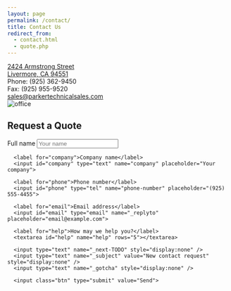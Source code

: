 ```yaml
---
layout: page
permalink: /contact/
title: Contact Us
redirect_from:
  - contact.html
  - quote.php
---
```


<div class="desktop-2-up">
  <div>
    <a href="https://www.google.com/maps/place/2424+Armstrong+St,+Livermore,+CA+94551/@37.6995834,-121.8123017,17z/data=!3m1!4b1!4m2!3m1!1s0x808fe89d3f02cfc9:0x71d211b67f0afb54" target="_blank">
    2424 Armstrong Street<br>
    Livermore, CA 94551<br>
    </a>
    Phone: (925) 362-9450<br>
    Fax: (925) 955-9520<br>
    <a href="mailto:sales@parkertechnicalsales.com">
      sales@parkertechnicalsales.com
    </a>
  </div>
  <div>
    <img alt="office" class="office" src="{{ site.url }}/images/office.jpg">
  </div>
</div>

<p>
  <a name="form"></a>
  <h2 class="clearfix">Request a Quote</h2>
  <form class="contact" action="//formspree.io/eponymous@rileystrong.com" method="POST">
      <label for="name">Full name</label>
      <input id="name" type="text" name="name" placeholder="Your name">

      <label for="company">Company name</label>
      <input id="company" type="text" name="company" placeholder="Your company">

      <label for="phone">Phone number</label>
      <input id="phone" type="tel" name="phone-number" placeholder="(925) 555-4455">

      <label for="email">Email address</label>
      <input id="email" type="email" name="_replyto" placeholder="email@example.com">

      <label for="help">How may we help you?</label>
      <textarea id="help" name="help" rows="5"></textarea>

      <input type="text" name="_next-TODO" style="display:none" />
      <input type="text" name="_subject" value="New contact request" style="display:none" />
      <input type="text" name="_gotcha" style="display:none" />

      <input class="btn" type="submit" value="Send">
  </form>
</p>
